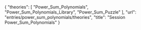 {
    "theories": [
        "Power_Sum_Polynomials",
        "Power_Sum_Polynomials_Library",
        "Power_Sum_Puzzle"
    ],
    "url": "entries/power_sum_polynomials/theories",
    "title": "Session Power_Sum_Polynomials"
}